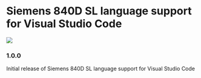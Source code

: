 # Siemens 840D SL language support for Visual Studio Code

![](https://raw.githubusercontent.com/deathaxe/sublime-s840d/master/example.jpg)

### 1.0.0

Initial release of Siemens 840D SL language support for Visual Studio Code
